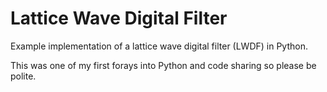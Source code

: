 # Lattice Wave Digital Filter #
Example implementation of a lattice wave digital filter (LWDF) in Python. 

This was one of my first forays into Python and code sharing so please be polite.
